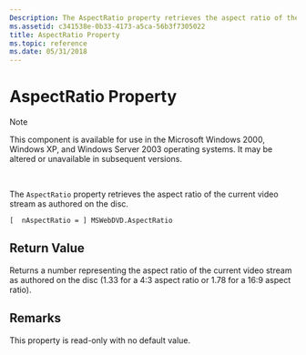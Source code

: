 ```yaml
---
Description: The AspectRatio property retrieves the aspect ratio of the current video stream as authored on the disc.
ms.assetid: c341538e-0b33-4173-a5ca-56b3f7305022
title: AspectRatio Property
ms.topic: reference
ms.date: 05/31/2018
---
```


# AspectRatio Property

> [!Note]  
> This component is available for use in the Microsoft Windows 2000, Windows XP, and Windows Server 2003 operating systems. It may be altered or unavailable in subsequent versions.

 

The `AspectRatio` property retrieves the aspect ratio of the current video stream as authored on the disc.

``` syntax
[  nAspectRatio = ] MSWebDVD.AspectRatio 
```

## Return Value

Returns a number representing the aspect ratio of the current video stream as authored on the disc (1.33 for a 4:3 aspect ratio or 1.78 for a 16:9 aspect ratio).

## Remarks

This property is read-only with no default value.

 

 



